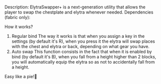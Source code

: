 Description:
ElytraSwapper+ is a next-generation utility that allows the player to swap the chestplate and elytra whenever needed.
Dependencies (fabric only):

How it works?
1. Regular bind
The way it works is that when you assign a key in the settings (by default it's R), when you press it the elytra will swap places with the chest and elytra or back, depending on what gear you have.
2. Auto swap
This function consists in the fact that when it is enabled by bind (by default it's B), when you fall from a height higher than 2 blocks, you will automatically equip the elytra so as not to accidentally fall from a height.
 
Easy like a pie!🍰
 
